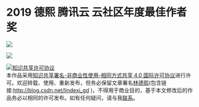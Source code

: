 
# 2019 德熙 腾讯云 云社区年度最佳作者奖


<!--more-->


<!-- CreateTime:5/30/2020 1:07:28 PM -->


<!-- ![](http://cdn.lindexi.site/lindexi%2F20231171629498194.jpg) -->
![](https://i.loli.net/2020/05/30/TIN1DndVhS2Qx47.jpg)

<!-- ![](http://cdn.lindexi.site/lindexi%2F20231171630209704.jpg) -->
![](https://i.loli.net/2020/05/30/Fns5hr2bCYmLJ3N.jpg)





<a rel="license" href="http://creativecommons.org/licenses/by-nc-sa/4.0/"><img alt="知识共享许可协议" style="border-width:0" src="https://licensebuttons.net/l/by-nc-sa/4.0/88x31.png" /></a><br />本作品采用<a rel="license" href="http://creativecommons.org/licenses/by-nc-sa/4.0/">知识共享署名-非商业性使用-相同方式共享 4.0 国际许可协议</a>进行许可。欢迎转载、使用、重新发布，但务必保留文章署名[林德熙](http://blog.csdn.net/lindexi_gd)(包含链接:http://blog.csdn.net/lindexi_gd )，不得用于商业目的，基于本文修改后的作品务必以相同的许可发布。如有任何疑问，请与我[联系](mailto:lindexi_gd@163.com)。